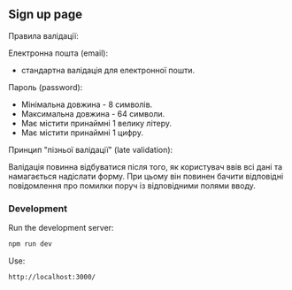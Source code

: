## Sign up page

Правила валідації:

Електронна пошта (email):
- cтандартна валідація для електронної пошти.

Пароль (password):
- Мінімальна довжина - 8 символів.
- Максимальна довжина - 64 символи.
- Має містити принаймні 1 велику літеру.
- Має містити принаймні 1 цифру.

Принцип "пізньої валідації" (late validation):

Валідація повинна відбуватися після того, як користувач ввів всі дані та намагається надіслати форму. При цьому він повинен бачити відповідні повідомлення про помилки поруч із відповідними полями вводу.

### Development
Run the development server:

```bash
npm run dev
```
Use:
```
http://localhost:3000/
```
